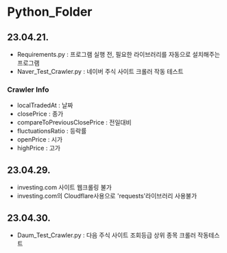 # Python_Folder

## 23.04.21. 
- Requirements.py : 프로그램 실행 전, 필요한 라이브러리를 자동으로 설치해주는 프로그램
- Naver_Test_Crawler.py : 네이버 주식 사이트 크롤러 작동 테스트
### Crawler Info
- localTradedAt : 날짜
- closePrice : 종가
- compareToPreviousClosePrice : 전일대비
- fluctuationsRatio : 등락률
- openPrice : 시가
- highPrice : 고가

## 23.04.29.
 - investing.com 사이트 웹크롤링 불가
  - investing.com의 Cloudflare사용으로 'requests'라이브러리 사용불가

 ## 23.04.30.
 - Daum_Test_Crawler.py : 다음 주식 사이트 조회등급 상위 종목 크롤러 작동테스트